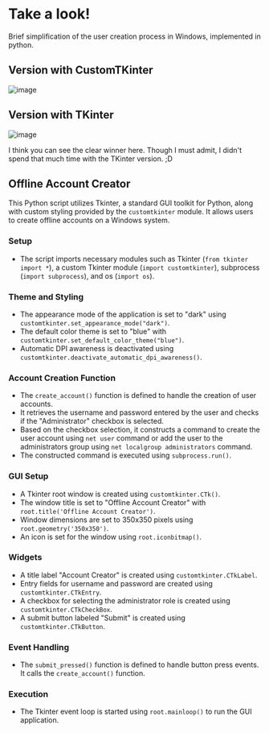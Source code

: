 # Take a look!
Brief simplification of the user creation process in Windows, implemented in python.

## Version with CustomTKinter
![image](https://github.com/H14d3n/tKinter-experiment/assets/146072924/fbaa6dbb-0237-43e9-ad36-71cf0633fcc2)

## Version with TKinter
![image](https://github.com/H14d3n/tKinter-experiment/assets/146072924/0b755d6c-e133-4910-8824-5f46fc3b7fc4)

I think you can see the clear winner here. Though I must admit, I didn't spend that much time with the TKinter version. ;D

## Offline Account Creator

This Python script utilizes Tkinter, a standard GUI toolkit for Python, along with custom styling provided by the `customtkinter` module. It allows users to create offline accounts on a Windows system.

### Setup

- The script imports necessary modules such as Tkinter (`from tkinter import *`), a custom Tkinter module (`import customtkinter`), subprocess (`import subprocess`), and os (`import os`).

### Theme and Styling

- The appearance mode of the application is set to "dark" using `customtkinter.set_appearance_mode("dark")`.
- The default color theme is set to "blue" with `customtkinter.set_default_color_theme("blue")`.
- Automatic DPI awareness is deactivated using `customtkinter.deactivate_automatic_dpi_awareness()`.

### Account Creation Function

- The `create_account()` function is defined to handle the creation of user accounts.
- It retrieves the username and password entered by the user and checks if the "Administrator" checkbox is selected.
- Based on the checkbox selection, it constructs a command to create the user account using `net user` command or add the user to the administrators group using `net localgroup administrators` command.
- The constructed command is executed using `subprocess.run()`.

### GUI Setup

- A Tkinter root window is created using `customtkinter.CTk()`.
- The window title is set to "Offline Account Creator" with `root.title('Offline Account Creator')`.
- Window dimensions are set to 350x350 pixels using `root.geometry('350x350')`.
- An icon is set for the window using `root.iconbitmap()`.

### Widgets

- A title label "Account Creator" is created using `customtkinter.CTkLabel`.
- Entry fields for username and password are created using `customtkinter.CTkEntry`.
- A checkbox for selecting the administrator role is created using `customtkinter.CTkCheckBox`.
- A submit button labeled "Submit" is created using `customtkinter.CTkButton`.

### Event Handling

- The `submit_pressed()` function is defined to handle button press events. It calls the `create_account()` function.

### Execution

- The Tkinter event loop is started using `root.mainloop()` to run the GUI application.

